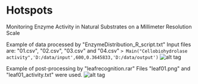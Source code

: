 # Hotspots
Monitoring Enzyme Activity in Natural Substrates on a Millimeter Resolution Scale


Example of data processed by "EnzymeDistribution_R_script.txt"
Input files are: "01.csv", "02.csv", "03.csv" and "04.csv"
```> Main("Cellobiohydrolase activity",'D:/data/input',600,0.3645833,'D:/data/output')```
![alt tag](https://github.com/VetrovskyTomas/Hotspots/blob/master/EnzymeDistributionExample.png)

Example of post-processing by "leafrecognition.rar"
Files "leaf01.png" and "leaf01_activity.txt" were used.
![alt tag](https://github.com/VetrovskyTomas/Hotspots/blob/master/LeafRecognitionExample.png)
